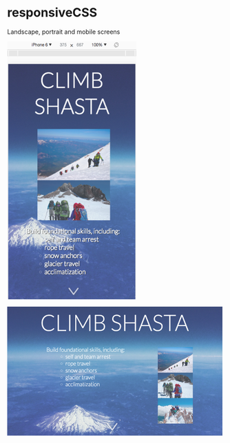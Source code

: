 # responsiveCSS

Landscape, portrait and mobile screens 

<img src="/mobile.png" 
 alt="Mobile" title="iphone 6" width="300" height="600"/>

<img src="/landscape.png" 
 alt="Landscape" title="Landscape" width="500" height="300"/>
